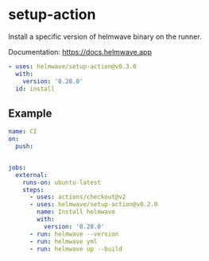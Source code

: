 # setup-action

Install a specific version of helmwave binary on the runner.

Documentation: https://docs.helmwave.app

```yaml
- uses: helmwave/setup-action@v0.3.0
  with:
    version: '0.28.0'
  id: install
```

## Example

```yaml
name: CI
on:
  push:


jobs:
  external:
    runs-on: ubuntu-latest
    steps:
      - uses: actions/checkout@v2
      - uses: helmwave/setup-action@v0.2.0
        name: Install helmwave
        with:
          version: '0.28.0'
      - run: helmwave --version
      - run: helmwave yml
      - run: helmwave up --build
      
```
